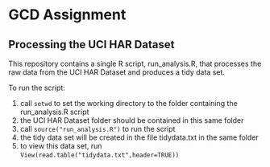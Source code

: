 GCD Assignment
==============

## Processing the UCI HAR Dataset

This repository contains a single R script, run_analysis.R, that processes the raw data from the UCI HAR Dataset and produces a tidy data set.

To run the script:

1. call ```setwd``` to set the working directory to the folder containing the run_analysis.R script
2. the UCI HAR Dataset folder should be contained in this same folder
3. call ```source("run_analysis.R")``` to run the script
4. the tidy data set will be created in the file tidydata.txt in the same folder
5. to view this data set, run ```View(read.table("tidydata.txt",header=TRUE))```

